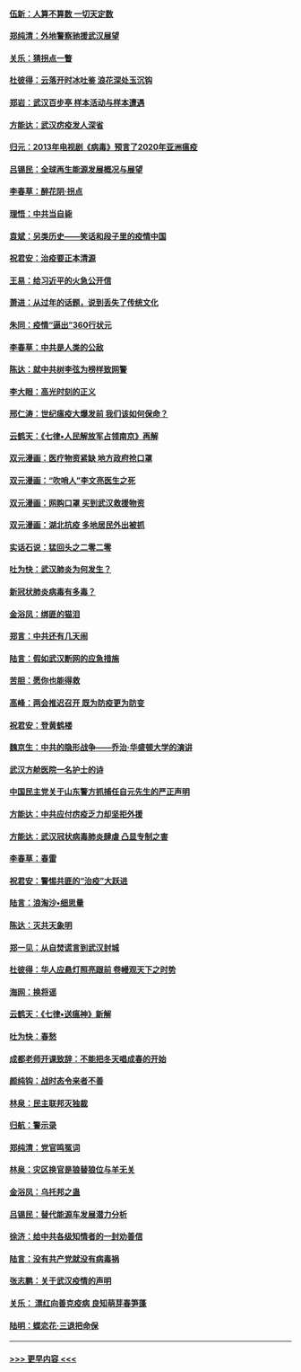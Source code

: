 #### [伍新：人算不算数 一切天定数](../pages/nsc993/n11893372.md?t=02261131) 
#### [郑纯清：外地警察驰援武汉展望](../pages/nsc993/n11893115.md?t=02261131) 
#### [关乐：猜拐点一瞥](../pages/nsc993/n11893020.md?t=02261131) 
#### [杜彼得：云落开时冰吐鉴 浪花深处玉沉钩](../pages/nsc993/n11892107.md?t=02261131) 
#### [郑岩：武汉百步亭 样本活动与样本遭遇](../pages/nsc993/n11892310.md?t=02261131) 
#### [方能达：武汉疠疫发人深省](../pages/nsc993/n11891376.md?t=02261131) 
#### [归元：2013年电视剧《病毒》预言了2020年亚洲瘟疫](../pages/nsc993/n11891126.md?t=02261131) 
#### [吕锡民：全球再生能源发展概况与展望](../pages/nsc993/n11890613.md?t=02261131) 
#### [李春草：醉花阴·拐点](../pages/nsc993/n11890567.md?t=02261131) 
#### [理悟：中共当自毙](../pages/nsc993/n11890559.md?t=02261131) 
#### [袁斌：另类历史——笑话和段子里的疫情中国](../pages/nsc993/n11889243.md?t=02261131) 
#### [祝君安：治疫要正本清源](../pages/nsc993/n11889085.md?t=02261131) 
#### [王易：给习近平的火急公开信](../pages/nsc993/n11888225.md?t=02261131) 
#### [萧进：从过年的话题，说到丢失了传统文化](../pages/nsc993/n11887732.md?t=02261131) 
#### [朱同：疫情“逼出”360行状元](../pages/nsc993/n11887678.md?t=02261131) 
#### [李春草：中共是人类的公敌](../pages/nsc993/n11887656.md?t=02261131) 
#### [陈达：就中共树李弦为榜样致网警](../pages/nsc993/n11887625.md?t=02261131) 
#### [李大眼：高光时刻的正义](../pages/nsc993/n11887585.md?t=02261131) 
#### [邢仁涛：世纪瘟疫大爆发前 我们该如何保命？](../pages/nsc993/n11887535.md?t=02261131) 
#### [云鹤天：《七律▪人民解放军占领南京》再解](../pages/nsc993/n11887524.md?t=02261131) 
#### [双元漫画：医疗物资紧缺 地方政府抢口罩](../pages/nsc993/n11884744.md?t=02261131) 
#### [双元漫画：“吹哨人”李文亮医生之死](../pages/nsc993/n11884705.md?t=02261131) 
#### [双元漫画：网购口罩 买到武汉救援物资](../pages/nsc993/n11884670.md?t=02261131) 
#### [双元漫画：湖北抗疫 多地居民外出被抓](../pages/nsc993/n11884643.md?t=02261131) 
#### [实话石说：猛回头之二零二零](../pages/nsc993/n11883968.md?t=02261131) 
#### [吐为快：武汉肺炎为何发生？](../pages/nsc993/n11882180.md?t=02261131) 
#### [新冠状肺炎病毒有多毒？](../pages/nsc993/n11881790.md?t=02261131) 
#### [金浴凤：绑匪的猫泪](../pages/nsc993/n11880664.md?t=02261131) 
#### [郑言：中共还有几天闹](../pages/nsc993/n11880645.md?t=02261131) 
#### [陆言：假如武汉断网的应急措施](../pages/nsc993/n11880619.md?t=02261131) 
#### [苦胆：愿你也能得救](../pages/nsc993/n11880601.md?t=02261131) 
#### [高峰：两会推迟召开  既为防疫更为防变](../pages/nsc993/n11879977.md?t=02261131) 
#### [祝君安：登黄鹤楼](../pages/nsc993/n11880583.md?t=02261131) 
#### [魏京生：中共的隐形战争——乔治‧华盛顿大学的演讲](../pages/nsc993/n11879765.md?t=02261131) 
#### [武汉方舱医院一名护士的诗](../pages/nsc993/n11878480.md?t=02261131) 
#### [中国民主党关于山东警方抓捕任自元先生的严正声明](../pages/nsc993/n11877506.md?t=02261131) 
#### [方能达：中共应付疠疫乏力却坚拒外援](../pages/nsc993/n11877497.md?t=02261131) 
#### [方能达：武汉冠状病毒肺炎肆虐 凸显专制之害](../pages/nsc993/n11877475.md?t=02261131) 
#### [李春草：春雷](../pages/nsc993/n11876287.md?t=02261131) 
#### [祝君安：警惕共匪的“治疫”大跃进](../pages/nsc993/n11876084.md?t=02261131) 
#### [陆言：浪淘沙•细思量](../pages/nsc993/n11876071.md?t=02261131) 
#### [陈达：灭共天象明](../pages/nsc993/n11876063.md?t=02261131) 
#### [郑一见：从自焚谎言到武汉封城](../pages/nsc993/n11875621.md?t=02261131) 
#### [杜彼得：华人应悬灯照亮跟前 卷幔观天下之时势](../pages/nsc993/n11874822.md?t=02261131) 
#### [海网：换将谣](../pages/nsc993/n11873712.md?t=02261131) 
#### [云鹤天：《七律▪送瘟神》新解](../pages/nsc993/n11873598.md?t=02261131) 
#### [吐为快：春愁](../pages/nsc993/n11872801.md?t=02261131) 
#### [成都老师开课致辞：不能把冬天唱成春的开始](../pages/nsc993/n11872653.md?t=02261131) 
#### [颜纯钩：战时态令来者不善](../pages/nsc993/n11872011.md?t=02261131) 
#### [林泉：民主联邦灭独裁](../pages/nsc993/n11870998.md?t=02261131) 
#### [归航：警示录](../pages/nsc993/n11870963.md?t=02261131) 
#### [郑纯清：党官鸣冤词](../pages/nsc993/n11870938.md?t=02261131) 
#### [林泉：灾区换官是狼替狼位与羊无关](../pages/nsc993/n11870896.md?t=02261131) 
#### [金浴凤：乌托邦之蛊](../pages/nsc993/n11870879.md?t=02261131) 
#### [吕锡民：替代能源车发展潜力分析](../pages/nsc993/n11870656.md?t=02261131) 
#### [徐济：给中共各级知情者的一封劝善信](../pages/nsc993/n11868561.md?t=02261131) 
#### [陆言：没有共产党就没有病毒祸](../pages/nsc993/n11868232.md?t=02261131) 
#### [张志鹏：关于武汉疫情的声明](../pages/nsc993/n11867182.md?t=02261131) 
#### [关乐： 漂红向善克疫病 良知萌芽春笋蓬](../pages/nsc993/n11865710.md?t=02261131) 
#### [陆明：蝶恋花‧三退把命保](../pages/nsc993/n11865673.md?t=02261131) 

----
#### [ >>> 更早内容 <<< ](../indexes/nsc993-earlier.md)
